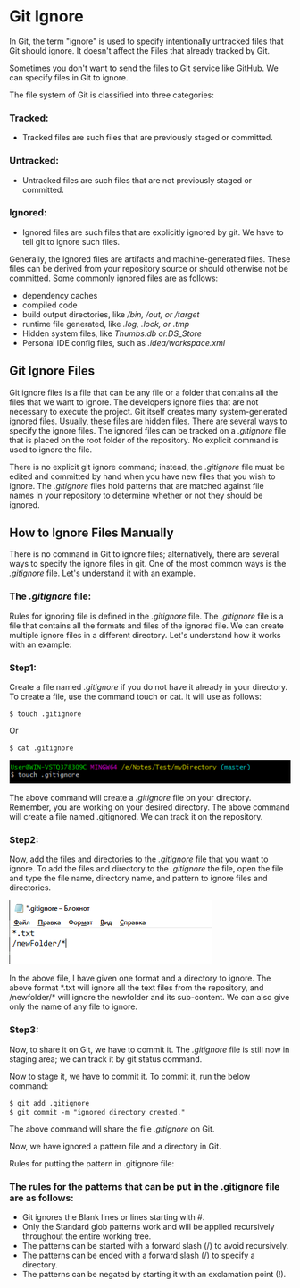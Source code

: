 # Git Ignore
In Git, the term "ignore" is used to specify intentionally untracked files that Git should ignore. It doesn't affect the Files that already tracked by Git.

Sometimes you don't want to send the files to Git service like GitHub. We can specify files in Git to ignore.

The file system of Git is classified into three categories:
### Tracked:
  - Tracked files are such files that are previously staged or committed.
### Untracked:
  - Untracked files are such files that are not previously staged or committed.
### Ignored:
  - Ignored files are such files that are explicitly ignored by git. We have to tell git to ignore such files.

Generally, the Ignored files are artifacts and machine-generated files. These files can be derived from your repository source or should otherwise not be committed. Some commonly ignored files are as follows:

- dependency caches
- compiled code
- build output directories, like */bin, /out, or /target*
- runtime file generated, like *.log, .lock, or .tmp*
- Hidden system files, like *Thumbs.db or.DS_Store*
- Personal IDE config files, such as *.idea/workspace.xml*

## Git Ignore Files
Git ignore files is a file that can be any file or a folder that contains all the files that we want to ignore. The developers ignore files that are not necessary to execute the project. Git itself creates many system-generated ignored files. Usually, these files are hidden files. There are several ways to specify the ignore files. The ignored files can be tracked on a *.gitignore* file that is placed on the root folder of the repository. No explicit command is used to ignore the file.

There is no explicit git ignore command; instead, the *.gitignore* file must be edited and committed by hand when you have new files that you wish to ignore. The *.gitignore* files hold patterns that are matched against file names in your repository to determine whether or not they should be ignored.

## How to Ignore Files Manually
There is no command in Git to ignore files; alternatively, there are several ways to specify the ignore files in git. One of the most common ways is the *.gitignore* file. Let's understand it with an example.

### The *.gitignore* file:
Rules for ignoring file is defined in the *.gitignore* file. The *.gitignore* file is a file that contains all the formats and files of the ignored file. We can create multiple ignore files in a different directory. Let's understand how it works with an example:

### Step1: 
Create a file named *.gitignore* if you do not have it already in your directory. To create a file, use the command touch or cat. It will use as follows:

```
$ touch .gitignore  
```

Or

```
$ cat .gitignore  
```

![ignore](image/ignore.png)

The above command will create a *.gitignore* file on your directory. Remember, you are working on your desired directory. The above command will create a file named .gitignored. We can track it on the repository.

### Step2:
Now, add the files and directories to the *.gitignore* file that you want to ignore. To add the files and directory to the *.gitignore* the file, open the file and type the file name, directory name, and pattern to ignore files and directories.

![file](image/gitignore.png)

In the above file, I have given one format and a directory to ignore. The above format \*.txt will ignore all the text files from the repository, and /newfolder/\* will ignore the newfolder and its sub-content. We can also give only the name of any file to ignore.

### Step3:
Now, to share it on Git, we have to commit it. The *.gitignore* file is still now in staging area; we can track it by git status command. 

Now to stage it, we have to commit it. To commit it, run the below command:

```
$ git add .gitignore  
$ git commit -m "ignored directory created."  
```

The above command will share the file *.gitignore* on Git. 

Now, we have ignored a pattern file and a directory in Git.

Rules for putting the pattern in .gitignore file:

### The rules for the patterns that can be put in the .gitignore file are as follows:

- Git ignores the Blank lines or lines starting with #.
- Only the Standard glob patterns work and will be applied recursively throughout the entire working tree.
- The patterns can be started with a forward slash (/) to avoid recursively.
- The patterns can be ended with a forward slash (/) to specify a directory.
- The patterns can be negated by starting it with an exclamation point (!).
